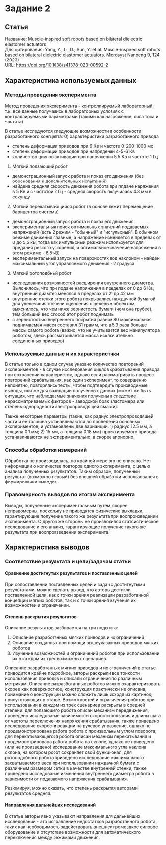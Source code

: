 # Задание 2

## Статья
Название: Muscle-inspired soft robots based on bilateral dielectric elastomer actuators   
Для цитирования: Yang, Y., Li, D., Sun, Y. et al. Muscle-inspired soft robots based on bilateral dielectric elastomer actuators. Microsyst Nanoeng 9, 124 (2023)   
URL: https://doi.org/10.1038/s41378-023-00592-2  

## Характеристика используемых данных
### Методы проведения эксперимента
Метод проведения эксперимента - контроллируемый лабораторный, т.к. все данные получались в лабораторных условиях с контраллируемыми параметрами (такими как напряжение, сила тока и частота)

В статье исследуются следующие возможности и особенности разработанного конгцепта:
0) характеристики разработанного привода
- степень деформации приводов при 6 Кв и частоте 0-200-1000 мс
- степень деформации приводов при напрядении 4-5-6 Кв
- количество циклов активации при напряжении 5.5 Кв и частоте 1 Гц
1) Мягкий ползающий робот
- демонстрационный запуск работа и показ его движения (без обоснования и дополнительных испытаний)
- найдена средняя скорость движения робота при плдаче наряжения в 5 Кв и с частотой 2 Гц - средняя скорость получилась 4.3 мм в секунду
2) Мягкий перекатывающийся робот (в основе лежит перемещение барицентра системы)
- демонстрационный запуск работа и показ его движения
- экспериментальный поиск оптимальных значений подаваемых напряжений (есть 2 режим - "обычный" и "испульсный". В обычном режиме движения плавные, а напряжение изменяется в пределах от 0 до 5.5 кВ, тогда как импульсный режжим используется для предания резкого ускорения, а оптимальное значение напряжения в этом режиме - 6.5 кВ)
- экспериментальный запуск на поверхностях под наклоном - найден максимальный угол управляемого движения - 2 градуса
3) Мягкий ротоподбный робот
- исследования возможностей расширения внутреннего диаметра. Выяснилось, что при подаче напряжения в пределах от 0 до 6 Кв, внутренний диамтер менялся в пределах от 21 до 42 мм
- внутренние стенки этого робота покрывались наждачной бумагой для увелечиния степени сцепления с целевым объектом, выяснилось, что чем ниже зернистость бумаги (чем она грубее), тем больший вес способ этот робот поднимать
- с зернистостью внутреннего покрытия равной 80 максимальная поднимаемая масса составил 31 грамм, что 
в 5.3 раза  больше массы самого робота (важно, что не учитывается вес манипулятора роботом, здесь рассматривается масса исключительно соединенных приводов)
### Используемые данные и их характеристики
В статье только в одном случае указано количество повторений экспериментов - в случае исследования циклов срабатывания привода при сохранении характеристик, однако если рассматривать процесс повторений срабатывания, как один эксперимент, то совершенно непонятно, повторялись тесты, чтобы подтвердить производимые выводы, или же для валидации полученных данных (может же быть ситуация, что наблюдаемые значения получены в следствие нерассматриваемых факторов - заводской брак эластомера или степень однородности электропроводящей смазки). 

Также некоторые параметры (такие, как радиус электропроводящей части и ее толщина устанавливаются до проведения основных экспериментов, и уставновлены две варианции: 1) радиус 12.5 мм, а толщина 0.1 мм; 2) 15 мм, а толщина 0.18 мм) проектируемого привода устанавливаются не экспериментально, а скорее априорно.

### Способы обработки измерений
Обработка не производилась, по крайней мере это не описано. Нет информации о количестве повторов одного эксперимента, с целью анализа полученных результатов. Таким образом, полученный результат (возможно первый) без внешней обработки использовался в формировании выводов.

### Правомерность выводов по итогам эксперимента
Выводы, полученные экспериментальным путем, скорее неправомерны, поскольку не приводятся физические выкладки, гарантирующие получение такого же результата при воспроизведении эксперимента. С другой же стороны не производился статсистическое исследование и его анализ, гарантирующие получение такого же результата при воспроизведении эксперимента.

## Характеристика выводов
### Соответствие результата и цели/задачам статьи
#### Сравнение достигнутых результатов и поставленных целей
При сопоставлении поставленных целей и задач с достигнутыми результатами, можно сделать вывод, что авторы достигли поставленной цели, как с точки зрения реализации разработанной концепции мягких роботов, так и с точки зрения изучения их возможностей и ограничений.

#### Степень раскрытия результатов
Описание результатов разбивается на три подытога:
1) Описание разработанных мягких приводов и их ограничений
2) Описание созданных при помощи вышеуказанных приводов мягких роботов
3) Изучение возможностей и ограничений роботов при использовании их в каждом из трех возможных сценариев. 

Описание разработанных мягких приводов и их ограничений в статье приводится крайне подробное, авторы раскрыли все тонкости использования приводов и описали ограничения по различным метрикам. Описание разразботанных роботов можно охарактеризовать скорее как поверхностное, конструкция практически не описана, понимание о конструкции можно сложить лишь исходя из картинок, присутствующих в статье. Возможностей и ограничения роботов при использовании в каждом из трех сценариев раскрыты в средней степени: для ползающего робота описан механизм передвижения, проведено исследование зависимости скорости ползания и длины шага от частоты переключения напряжения срабатывания, также приведено исследование скорости реакции на рулевое управление, однако не продемонстрирована работа робота с произвольным углом поворота; для перекатывающегося робота описан механизм перекатывания и продемонстрирована работа робота на склоне, однако не приведено (или не произведено) исследование максимального угла наклона склона, на котором робот сохраняет свой функционал; для ротоподобного робота приведено исследование максимального захватываемого веса при использовании наждачной бумаги с различным размером сетки в качестве внутренней стенки, также приведено исследование изменения внутреннего диаметра робота в зависимости от подаваемого напряжения срабатывания.

Резюмируя, можно сказать, что степень раскрытия авторами результатов средняя.

#### Направления дальнейших исследований
В статье авторы явно указывают направления для дальнейших исследований - это исправление недостатков разработанного робота, таких как необходимость задействовать внешнее громоздкое силовое оборудование и отсутствие возможности для автоматического переключения между режимами движения.
